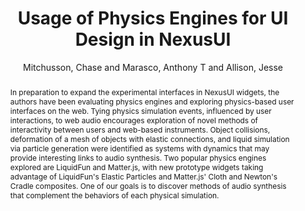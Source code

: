 --- 
title: "Usage of Physics Engines for UI Design in NexusUI" 
abstract: "In preparation to expand the experimental interfaces in NexusUI widgets, the authors have been evaluating physics engines and exploring physics-based user interfaces on the web. Tying physics simulation events, influenced by user interactions, to web audio encourages exploration of novel methods of interactivity between users and web-based instruments. Object collisions, deformation of a mesh of objects with elastic connections, and liquid simulation via particle generation were identified as systems with dynamics that may provide interesting links to audio synthesis. Two popular physics engines explored are LiquidFun and Matter.js, with new prototype widgets taking advantage of LiquidFun's Elastic Particles and Matter.js' Cloth and Newton's Cradle composites. One of our goals is to discover methods of audio synthesis that complement the behaviors of each physical simulation." 
address: "London" 
author: "Mitchusson, Chase and Marasco, Anthony T and Allison, Jesse"
webAuthor: "Chase Mitchusson, Anthony T Marasco, Jesse Allison" 
booktitle: "Proceedings of the International Web Audio Conference" 
editor: "Thalmann, Florian and Ewert, Sebastian" 
month: "Proceedings of the International Web Audio Conference"
pages: "" 
publisher: "Queen Mary University of London" 
series: "WAC '17"
track: "Talk"  
year: "2017" 
id: "2017_EA_65" 
tags: year2017
media: https://youtu.be/HjBqB3g8y2A?t=3422 
pdflink: /_data/papers/pdf/2017/2017_65.pdf
ISSN: 2663-5844
---